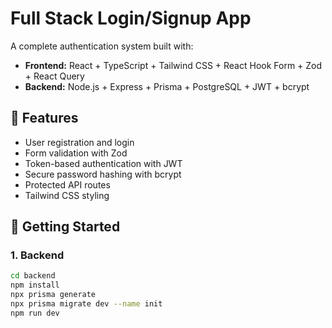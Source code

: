 # Full Stack Login/Signup App

A complete authentication system built with:

- **Frontend:** React + TypeScript + Tailwind CSS + React Hook Form + Zod + React Query
- **Backend:** Node.js + Express + Prisma + PostgreSQL + JWT + bcrypt

## 🔧 Features

- User registration and login
- Form validation with Zod
- Token-based authentication with JWT
- Secure password hashing with bcrypt
- Protected API routes
- Tailwind CSS styling

## 🚀 Getting Started

### 1. Backend

```bash
cd backend
npm install
npx prisma generate
npx prisma migrate dev --name init
npm run dev
